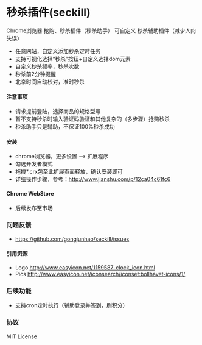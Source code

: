 # 秒杀插件(seckill)

Chrome浏览器 抢购、秒杀插件（秒杀助手） 可自定义 秒杀辅助插件（减少人肉失误）

* 任意网站，自定义添加秒杀定时任务
* 支持可视化选择“秒杀”按钮+自定义选择dom元素
* 自定义秒杀频率，秒杀次数
* 秒杀前2分钟提醒
* 北京时间自动校对，准时秒杀

#### 注意事项
* 请求提前登陆，选择商品的规格型号
* 暂不支持秒杀时输入验证码验证和其他复杂的（多步骤）抢购秒杀
* 秒杀助手只是辅助，不保证100%秒杀成功

#### 安装
* chrome浏览器，更多设置 --> 扩展程序
* 勾选开发者模式
* 拖拽*.crx包至此扩展页面释放，确认安装即可
* 详细操作步骤，参考：http://www.jianshu.com/p/12ca04c61fc6

#### Chrome WebStore

* 后续发布至市场

### 问题反馈

* https://github.com/gongjunhao/seckill/issues

#### 引用资源

- Logo	http://www.easyicon.net/1159587-clock_icon.html
- Pics  http://www.easyicon.net/iconsearch/iconset:bollhavet-icons/1/


### 后续功能
* 支持cron定时执行（辅助登录并签到，刷积分）


### 协议
MIT License
